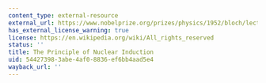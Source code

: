 ```yaml
---
content_type: external-resource
external_url: https://www.nobelprize.org/prizes/physics/1952/bloch/lecture/
has_external_license_warning: true
license: https://en.wikipedia.org/wiki/All_rights_reserved
status: ''
title: The Principle of Nuclear Induction
uid: 54427398-3abe-4af0-8836-ef6bb4aad5e4
wayback_url: ''
---
```

